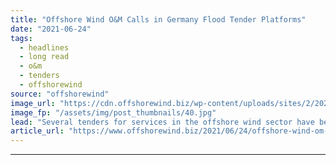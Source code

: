 ```yaml
---
title: "Offshore Wind O&M Calls in Germany Flood Tender Platforms"
date: "2021-06-24"
tags: 
  - headlines
  - long read
  - o&m
  - tenders
  - offshorewind
source: "offshorewind"
image_url: "https://cdn.offshorewind.biz/wp-content/uploads/sites/2/2020/04/06104437/EnBW-Baltic-1.jpg"
image_fp: "/assets/img/post_thumbnails/40.jpg"
lead: "Several tenders for services in the offshore wind sector have been published over the"
article_url: "https://www.offshorewind.biz/2021/06/24/offshore-wind-om-calls-in-germany-flood-tender-platforms/"
---
```


---
